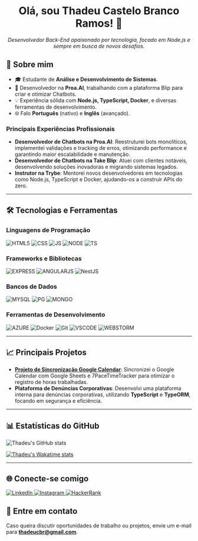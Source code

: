 <h1 align="center">Olá, sou Thadeu Castelo Branco Ramos! 👋</h1>
<p align="center">
  <em>Desenvolvedor Back-End apaixonado por tecnologia, focado em Node.js e sempre em busca de novos desafios.</em>
</p>

## 🚀 Sobre mim

- 🎓 Estudante de **Análise e Desenvolvimento de Sistemas**.
- 💼 Desenvolvedor na **Proa.AI**, trabalhando com a plataforma Blip para criar e otimizar Chatbots.
- 💡 Experiência sólida com **Node.js, TypeScript, Docker**, e diversas ferramentas de desenvolvimento.
- 🌐 Falo **Português** (nativo) e **Inglês** (avançado).

### Principais Experiências Profissionais

- **Desenvolvedor de Chatbots na Proa.AI**: Reestruturei bots monolíticos, implementei validações e tracking de erros, otimizando performance e garantindo maior escalabilidade e manutenção.
- **Desenvolvedor de Chatbots na Take Blip**: Atuei com clientes notáveis, desenvolvendo soluções inovadoras e migrando sistemas legados.
- **Instrutor na Trybe**: Mentorei novos desenvolvedores em tecnologias como Node.js, TypeScript e Docker, ajudando-os a construir APIs do zero.

---

## 🛠️ Tecnologias e Ferramentas

### Linguagens de Programação
![HTML5](https://img.shields.io/badge/HTML-239120?style=for-the-badge&logo=html5&logoColor=white)
![CSS](https://img.shields.io/badge/CSS-239120?&style=for-the-badge&logo=css3&logoColor=white)
![JS](https://img.shields.io/badge/JavaScript-F7DF1E?style=for-the-badge&logo=javascript&logoColor=black)
![NODE](https://img.shields.io/badge/Node.js-43853D?style=for-the-badge&logo=node.js&logoColor=white)
![TS](https://img.shields.io/badge/TypeScript-007ACC?style=for-the-badge&logo=typescript&logoColor=white)

### Frameworks e Bibliotecas
![EXPRESS](https://img.shields.io/badge/Express.js-404D59?style=for-the-badge)
![ANGULARJS](https://img.shields.io/badge/AngularJS-E23237?style=for-the-badge&logo=angularjs&logoColor=white)
![NestJS](https://img.shields.io/badge/-NestJS-E0234E?style=for-the-badge&logo=nestjs&logoColor=white)

### Bancos de Dados
![MYSQL](https://img.shields.io/badge/MySQL-00000F?style=for-the-badge&logo=mysql&logoColor=white)
![PG](https://img.shields.io/badge/PostgreSQL-316192?style=for-the-badge&logo=postgresql&logoColor=white)
![MONGO](https://img.shields.io/badge/MongoDB-4EA94B?style=for-the-badge&logo=mongodb&logoColor=white)

### Ferramentas de Desenvolvimento
![AZURE](https://img.shields.io/badge/Microsoft_Azure-0089D6?style=for-the-badge&logo=microsoft-azure&logoColor=white)
![Docker](https://img.shields.io/badge/-Docker-2496ED?style=for-the-badge&logo=docker&logoColor=white)
![Git](https://img.shields.io/badge/-Git-F05032?style=for-the-badge&logo=git&logoColor=white)
![VSCODE](https://img.shields.io/badge/Visual_Studio_Code-0078D4?style=for-the-badge&logo=visual%20studio%20code&logoColor=white)
![WEBSTORM](https://img.shields.io/badge/WebStorm-000000?style=for-the-badge&logo=WebStorm&logoColor=white)

---

## 📈 Principais Projetos

- **[Projeto de Sincronização Google Calendar](https://github.com/thadeucbr/projeto-google-calendar)**: Sincronizei o Google Calendar com Google Sheets e 7PaceTimeTracker para otimizar o registro de horas trabalhadas.
- **Plataforma de Denúncias Corporativas**: Desenvolvi uma plataforma interna para denúncias corporativas, utilizando **TypeScript** e **TypeORM**, focando em segurança e eficiência.

---

## 📊 Estatísticas do GitHub

![Thadeu's GitHub stats](https://github-readme-stats.vercel.app/api?username=thadeucbr&show_icons=true&theme=radical)

[![Thadeu's Wakatime stats](https://github-readme-stats.vercel.app/api/wakatime?username=thadeucbr)](https://github.com/anuraghazra/github-readme-stats)

---

## 🌐 Conecte-se comigo

<a href="https://linkedin.com/in/thadeucbr" target="_blank">
  <img alt="LinkedIn" src="https://img.shields.io/badge/-LinkedIn-0A66C2?style=flat-square&logo=linkedin&logoColor=white">
</a>
<a href="https://instagram.com/thadeucbr" target="_blank">
  <img alt="Instagram" src="https://img.shields.io/badge/-Instagram-E4405F?style=flat-square&logo=instagram&logoColor=white">
</a>
<a href="https://www.hackerrank.com/thadeucbr" target="_blank">
  <img alt="HackerRank" src="https://img.shields.io/badge/-HackerRank-2EC866?style=flat-square&logo=hackerrank&logoColor=white">
</a>

## 📧 Entre em contato

Caso queira discutir oportunidades de trabalho ou projetos, envie um e-mail para **thadeucbr@gmail.com**.
